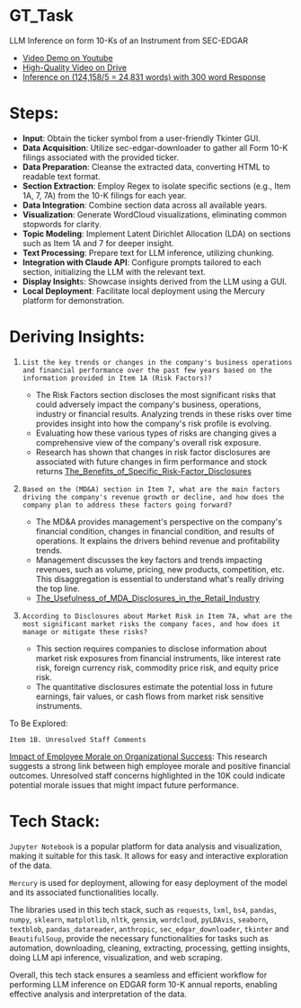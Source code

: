 # GT_Task
LLM Inference on form 10-Ks of an Instrument from SEC-EDGAR


- [Video Demo on Youtube](https://youtu.be/8u5dSzeP_lU?si=m6BPKK5t4zSkTEs5)
- [High-Quality Video on Drive](https://drive.google.com/file/d/1HMStXeGwXun7VX5tLXb4vdyWM5VnZ91X/view?usp=sharing)
- [Inference on (124,158/5 = 24,831 words) with 300 word Response](https://github.com/AmeiyAcharya/GT_Task/blob/main/Visualizations/LLMinf1Achunk5.png)

# Steps:

- **Input**: Obtain the ticker symbol from a user-friendly Tkinter GUI.
- **Data Acquisition**: Utilize sec-edgar-downloader to gather all Form 10-K filings associated with the provided ticker.
- **Data Preparation**: Cleanse the extracted data, converting HTML to readable text format.
- **Section Extraction**: Employ Regex to isolate specific sections (e.g., Item 1A, 7, 7A) from the 10-K filings for each year.
- **Data Integration**: Combine section data across all available years.
- **Visualization**: Generate WordCloud visualizations, eliminating common stopwords for clarity.
- **Topic Modeling**: Implement Latent Dirichlet Allocation (LDA) on sections such as Item 1A and 7 for deeper insight.
- **Text Processing**: Prepare text for LLM inference, utilizing chunking.
- **Integration with Claude API**: Configure prompts tailored to each section, initializing the LLM with the relevant text.
- **Display Insight**s: Showcase insights derived from the LLM using a GUI.
- **Local Deployment**: Facilitate local deployment using the Mercury platform for demonstration.

# Deriving Insights:

1. `List the key trends or changes in the company's business operations and financial performance over the past few years based on the information provided in Item 1A (Risk Factors)?`
    - The Risk Factors section discloses the most significant risks that could adversely impact the company's business, operations, industry or financial results. Analyzing trends in these risks over time provides insight into how the company's risk profile is evolving.
    - Evaluating how these various types of risks are changing gives a comprehensive view of the company's overall risk exposure.
    - Research has shown that changes in risk factor disclosures are associated with future changes in firm performance and stock returns [The_Benefits_of_Specific_Risk-Factor_Disclosures](https://www.researchgate.net/publication/272245080_The_Benefits_of_Specific_Risk-Factor_Disclosures)

2. `Based on the (MD&A) section in Item 7, what are the main factors driving the company's revenue growth or decline, and how does the company plan to address these factors going forward?`
    - The MD&A provides management's perspective on the company's financial condition, changes in financial condition, and results of operations. It explains the drivers behind revenue and profitability trends.
    - Management discusses the key factors and trends impacting revenues, such as volume, pricing, new products, competition, etc. This disaggregation is essential to understand what's really driving the top line.
    - [The_Usefulness_of_MDA_Disclosures_in_the_Retail_Industry](https://www.researchgate.net/publication/254109721_The_Usefulness_of_MDA_Disclosures_in_the_Retail_Industry)

3. `According to Disclosures about Market Risk in Item 7A, what are the most significant market risks the company faces, and how does it manage or mitigate these risks?`
    - This section requires companies to disclose information about market risk exposures from financial instruments, like interest rate risk, foreign currency risk, commodity price risk, and equity price risk.
    - The quantitative disclosures estimate the potential loss in future earnings, fair values, or cash flows from market risk sensitive instruments.

To Be Explored:

`Item 1B. Unresolved Staff Comments`

[Impact of Employee Morale on Organizational Success](https://www.ijrte.org/wp-content/uploads/papers/v8i4/D8070118419.pdf): This research suggests a strong link between high employee morale and positive financial outcomes. Unresolved staff concerns highlighted in the 10K could indicate potential morale issues that might impact future performance.

# Tech Stack:
`Jupyter Notebook` is a popular platform for data analysis and visualization, making it suitable for this task. It allows for easy and interactive exploration of the data.

`Mercury` is used for deployment, allowing for easy deployment of the model and its associated functionalities locally.

The libraries used in this tech stack, such as `requests`, `lxml`, `bs4`, `pandas`, `numpy`, `sklearn`, `matplotlib`, `nltk`, `gensim`, `wordcloud`, `pyLDAvis`, `seaborn`, `textblob`, `pandas_datareader`, `anthropic`, `sec_edgar_downloader`, `tkinter` and `BeautifulSoup`, provide the necessary functionalities for tasks such as automation, downloading, cleaning, extracting, processing, getting insights, doing LLM api inference, visualization, and web scraping.

Overall, this tech stack ensures a seamless and efficient workflow for performing LLM inference on EDGAR form 10-K annual reports, enabling effective analysis and interpretation of the data.
